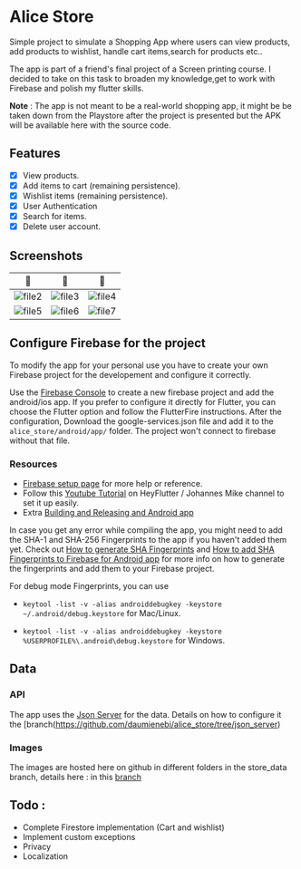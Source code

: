 # Alice Store

Simple project to simulate a Shopping App where users can view products, add products to wishlist, handle cart items,search for products etc..

The app is part of a friend's final project of a Screen printing course. I decided to take on this task to broaden my knowledge,get to work
with Firebase and polish my flutter skills.

**Note** : The app is not meant to be a real-world shopping app, it might be be taken down from the Playstore after the project is presented but
the APK will be available here with the source code.

## Features

- [x] View products.
- [x] Add items to cart (remaining persistence).
- [x] Wishlist items (remaining persistence).
- [x] User Authentication
- [x] Search for items.
- [x] Delete user account.

## Screenshots

| 📸 | 📸 | 📸 |
|:---:|:---:|:---:|
| ![file2](https://user-images.githubusercontent.com/90214727/229847111-99e16d3b-93b9-4bdd-a3a2-5be6696a7a6a.png) | ![file3](https://user-images.githubusercontent.com/90214727/229847126-63afc6c4-0bbf-4ea1-8904-050684fce0d2.png) | ![file4](https://user-images.githubusercontent.com/90214727/229847134-331e23ac-c440-4af7-82df-a3b0b941dc15.png) |
| ![file5](https://user-images.githubusercontent.com/90214727/229847141-0e3ae3fb-cb52-4664-9575-c7ef6caac89c.png) | ![file6](https://user-images.githubusercontent.com/90214727/229847148-cc0192b4-999c-4436-8a08-a37abb09f2ca.png) | ![file7](https://user-images.githubusercontent.com/90214727/229847152-17748ef4-9764-462f-b026-1757536a1b09.png) |

## Configure Firebase for the project
To modify the app for your personal use you have to create your own Firebase project for the developement and configure it correctly.

Use the [Firebase Console](https://console.firebase.google.com) to create a new firebase project and add the android/ios app. If you prefer to configure it directly
for Flutter, you can choose the Flutter option and follow the FlutterFire instructions. After the configuration, Download the google-services.json file and add it 
to the `alice_store/android/app/` folder. The project won't connect to firebase without that file.
  
  ### Resources
  - [Firebase setup page](https://firebase.google.com/docs/android/setup?hl=es-419) for more help or reference.
  - Follow this [Youtube Tutorial](https://www.youtube.com/watch?v=1k-gITZA9CI&t=1s) on HeyFlutter / Johannes Mike channel to set it up easily.
  - Extra [Building and Releasing and Android app](https://docs.flutter.dev/deployment/android#reviewing-the-build-configuration)
  
In case you get any error while compiling the app, you might need to add the SHA-1 and SHA-256 Fingerprints to the app if you haven't added them yet. Check out [How to generate SHA Fingerprints](https://developers.google.com/android/guides/client-auth?hl=es-419) and [How to add SHA Fingerprints to Firebase for Android app](https://www.geeksforgeeks.org/how-to-add-sha-fingerprints-for-your-firebase-android-app/)
for more info on how to generate the fingerprints and add them to your Firebase project.

For debug mode Fingerprints, you can use

- `keytool -list -v -alias androiddebugkey -keystore ~/.android/debug.keystore` for Mac/Linux.

- `keytool -list -v -alias androiddebugkey -keystore %USERPROFILE%\.android\debug.keystore` for Windows.

## Data
  ### API
  
  The app uses the [Json Server](https://github.com/typicode/json-server) for the data. Details on how to configure it the
  [branch(https://github.com/daumienebi/alice_store/tree/json_server)
  
  ### Images
  
  The images are hosted here on github in different folders in the store_data branch, details here : in this [branch](https://github.com/daumienebi/alice_store/tree/store_data)

## Todo :
 - Complete Firestore implementation (Cart and wishlist)
 - Implement custom exceptions
 - Privacy
 - Localization

